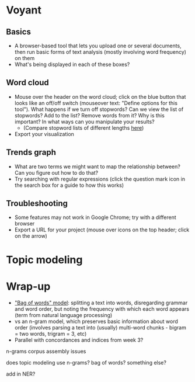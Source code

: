 # Voyant

## Basics
+ A browser-based tool that lets you upload one or several documents, then run basic forms of text analysis (mostly involving word frequency) on them
+ What's being displayed in each of these boxes?

## Word cloud
+ Mouse over the header on the word cloud; click on the blue button that looks like an off/off switch (mouseover text: "Define options for this tool"). What happens if we turn off stopwords? Can we view the list of stopwords? Add to the list? Remove words from it? Why is this important? In what ways can you manipulate your results?
  + (Compare stopword lists of different lengths [here](http://www.ranks.nl/stopwords/))
+ Export your visualization

## Trends graph
+ What are two terms we might want to map the relationship between? Can you figure out how to do that?
+ Try searching with regular expressions (click the question mark icon in the search box for a guide to how this works)

## Troubleshooting
+ Some features may not work in Google Chrome; try with a different browser
+ Export a URL for your project (mouse over icons on the top header; click on the arrow)

# Topic modeling

# Wrap-up
+ ["Bag of words" model](https://en.wikipedia.org/wiki/Bag-of-words_model): splitting a text into words, disregarding grammar and word order, but noting the frequency with which each word appears (term from natural language processing)
+ vs an n-gram model, which preserves basic information about word order (involves parsing a text into (usually) multi-word chunks - bigram = two words, trigram = 3, etc)
+ Parallel with concordances and indices from week 3?


n-grams
corpus assembly issues

does topic modeling use n-grams? bag of words? something else?

add in NER?
